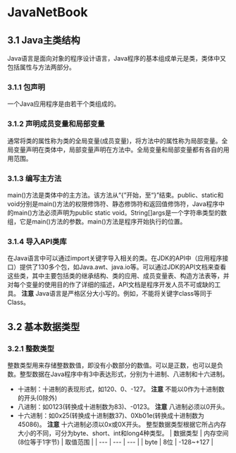 # JavaNetBook
## 3.1 Java主类结构
Java语言是面向对象的程序设计语言，Java程序的基本组成单元是类，类体中又包括属性与方法两部分。
### 3.1.1 包声明
一个Java应用程序是由若干个类组成的。
### 3.1.2 声明成员变量和局部变量
通常将类的属性称为类的全局变量(成员变量)，将方法中的属性称为局部变量。全局变量声明在类体中，局部变量声明在方法中。全局变量和局部变量都有各自的用用范围。
### 3.1.3 编写主方法
main()方法是类体中的主方法。该方法从“{”开始，至“}”结束。public、static和void分别是main()方法的权限修饰符、静态修饰符和返回值修饰符，Java程序中的main()方法必须声明为public static void。String[]args是一个字符串类型的数组，它是main()方法的参数。main()方法是程序开始执行的位置。
### 3.1.4 导入API类库
在Java语言中可以通过import关键字导入相关的类。在JDK的API中（应用程序接口）提供了130多个包，如Java.awt、java.io等。可以通过JDK的API文档来查看这些类，其中主要包括类的继承结构、类的应用、成员变量表、构造方法表等，并对每个变量的使用目的作了详细的描述，API文档是程序开发人员不可或缺的工具。
**注意**
Java语言是严格区分大小写的。例如，不能将关键字class等同于Class。
## 3.2 基本数据类型
### 3.2.1 整数类型
整数类型用来存储整数数值，即没有小数部分的数值。可以是正数，也可以是负数。整型数据在Java程序中有3中表达形式，分别为十进制、八进制和十六进制。
+ 十进制：十进制的表现形式，如120、0、-127。
**注意**
不能以0作为十进制数的开头(0除外)
+ 八进制：如0123(转换成十进制数为83)、-0123。
**注意**
八进制必须以0开头。
+ 十六进制：如0x25(转换成十进制数37)、0Xb01e(转换成十进制数为45086)。
**注意**
十六进制必须以0x或0X开头。
整型数据类型根据它所占内存大小的不同，可分为byte、short、int和long4种类型。
| 数据类型 | 内存空间(8位等于1字节) | 取值范围 |
| --- | --- | --- |
| byte | 8位 | -128~+127 |
